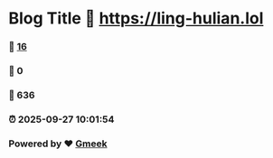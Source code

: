# Blog Title :link: https://ling-hulian.lol 
### :page_facing_up: [16](https://ling-hulian.lol/tag.html) 
### :speech_balloon: 0 
### :hibiscus: 636 
### :alarm_clock: 2025-09-27 10:01:54 
### Powered by :heart: [Gmeek](https://github.com/Meekdai/Gmeek)

